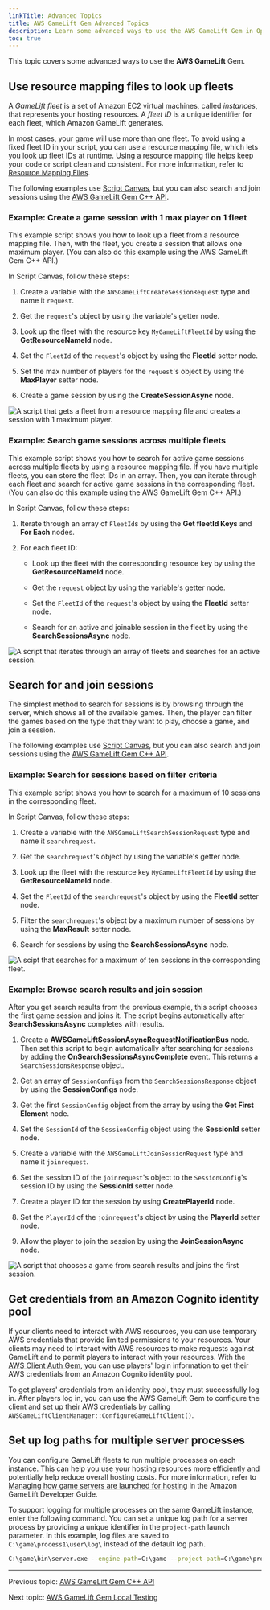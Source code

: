 ```yaml
---
linkTitle: Advanced Topics
title: AWS GameLift Gem Advanced Topics
description: Learn some advanced ways to use the AWS GameLift Gem in Open 3D Engine (O3DE).
toc: true
---
```


This topic covers some advanced ways to use the **AWS GameLift** Gem. 


## Use resource mapping files to look up fleets

A *GameLift fleet* is a set of Amazon EC2 virtual machines, called *instances*, that represents your hosting resources. A *fleet ID* is a unique identifier for each fleet, which Amazon GameLift generates. 

In most cases, your game will use more than one fleet. To avoid using a fixed fleet ID in your script, you can use a resource mapping file, which lets you look up fleet IDs at runtime. Using a resource mapping file helps keep your code or script clean and consistent. For more information, refer to [Resource Mapping Files](/docs/user-guide/gems/reference/aws/aws-core/resource-mapping-files/).

The following examples use [Script Canvas](/docs/user-guide/scripting/script-canvas/), but you can also search and join sessions using the [AWS GameLift Gem C++ API](cpp-api/). 


### Example: Create a game session with 1 max player on 1 fleet

This example script shows you how to look up a fleet from a resource mapping file. Then, with the fleet, you create a session that allows one maximum player. (You can also do this example using the AWS GameLift Gem C++ API.)

In Script Canvas, follow these steps:

1. Create a variable with the `AWSGameLiftCreateSessionRequest` type and name it `request`. 
   
2. Get the `request`'s object by using the variable's getter node. 

3. Look up the fleet with the resource key `MyGameLiftFleetId` by using the **GetResourceNameId** node. 

4. Set the `FleetId` of the `request`'s object by using the **FleetId** setter node. 

5. Set the max number of players for the `request`'s object by using the **MaxPlayer** setter node. 

6. Create a game session by using the **CreateSessionAsync** node. 

![A script that gets a fleet from a resource mapping file and creates a session with 1 maximum player.](/images/user-guide/gems/reference/aws/aws-gamelift/createsessionandresourcemapping.PNG)


### Example: Search game sessions across multiple fleets

This example script shows you how to search for active game sessions across multiple fleets by using a resource mapping file. If you have multiple fleets, you can store the fleet IDs in an array. Then, you can iterate through each fleet and search for active game sessions in the corresponding fleet. (You can also do this example using the AWS GameLift Gem C++ API.)

In Script Canvas, follow these steps:

1. Iterate through an array of `FleetId`s by using the **Get fleetId Keys** and **For Each** nodes. 

2. For each fleet ID:  

   - Look up the fleet with the corresponding resource key by using the **GetResourceNameId** node.

   - Get the `request` object by using the variable's getter node. 

   - Set the `FleetId` of the `request`'s object by using the **FleetId** setter node. 

   - Search for an active and joinable session in the fleet by using the **SearchSessionsAsync** node.  

![A script that iterates through an array of fleets and searches for an active session.](/images/user-guide/gems/reference/aws/aws-gamelift/searchsessionsandresourcemapping.PNG)


## Search for and join sessions

The simplest method to search for sessions is by browsing through the server, which shows all of the available games. Then, the player can filter the games based on the type that they want to play, choose a game, and join a session.

The following examples use [Script Canvas](/docs/user-guide/scripting/script-canvas/), but you can also search and join sessions using the [AWS GameLift Gem C++ API](cpp-api/).


### Example: Search for sessions based on filter criteria

This example script shows you how to search for a maximum of 10 sessions in the corresponding fleet.

In Script Canvas, follow these steps:

1. Create a variable with the `AWSGameLiftSearchSessionRequest` type and name it `searchrequest`. 

2. Get the `searchrequest`'s object by using the variable's getter node.

3. Look up the fleet with the resource key `MyGameLiftFleetId` by using the **GetResourceNameId** node. 

4. Set the `FleetId` of the `searchrequest`'s object by using the **FleetId** setter node.

5. Filter the `searchrequest`'s object by a maximum number of sessions by using the **MaxResult** setter node. 

7. Search for sessions by using the **SearchSessionsAsync** node.
   
![A scipt that searches for a maximum of ten sessions in the corresponding fleet.](/images/user-guide/gems/reference/aws/aws-gamelift/searchactivesessions.PNG)


### Example: Browse search results and join session

After you get search results from the previous example, this script chooses the first game session and joins it. The script begins automatically after **SearchSessionsAsync** completes with results. 


1. Create a **AWSGameLiftSessionAsyncRequestNotificationBus** node. Then set this script to begin automatically after searching for sessions by adding the **OnSearchSessionsAsyncComplete** event. This returns a `SearchSessionsResponse` object.

      
2. Get an array of `SessionConfig`s from the `SearchSessionsResponse` object by using the **SessionConfigs** node. 
   
3. Get the first `SessionConfig` object from the array by using the **Get First Element** node. 

4. Set the `SessionId` of the `SessionConfig` object using the **SessionId** setter node. 

5. Create a variable with the `AWSGameLiftJoinSessionRequest` type and name it `joinrequest`. 

6. Set the session ID of the `joinrequest`'s object to the `SessionConfig`'s session ID by using the **SessionId** setter node. 

7. Create a player ID for the session by using **CreatePlayerId** node.

8. Set the `PlayerId` of the `joinrequest`'s object by using the **PlayerId** setter node.

9.  Allow the player to join the session by using the **JoinSessionAsync** node.

![A script that chooses a game from search results and joins the first session.](/images/user-guide/gems/reference/aws/aws-gamelift/searchandjoin.PNG)


## Get credentials from an Amazon Cognito identity pool

If your clients need to interact with AWS resources, you can use temporary AWS credentials that provide limited permissions to your resources. Your clients may need to interact with AWS resources to make requests against GameLift and to permit players to interact with your resources. With the [AWS Client Auth Gem](/docs/user-guide/gems/reference/aws/aws-client-auth/), you can use players' login information to get their AWS credentials from an Amazon Cognito identity pool. 

To get players' credentials from an identity pool, they must successfully log in. After players log in, you can use the AWS GameLift Gem to configure the client and set up their AWS credentials by calling `AWSGameLiftClientManager::ConfigureGameLiftClient()`.


## Set up log paths for multiple server processes

You can configure GameLift fleets to run multiple processes on each instance. This can help you use your hosting resources more efficiently and potentially help reduce overall hosting costs. For more information, refer to [Managing how game servers are launched for hosting](https://docs.aws.amazon.com/gamelift/latest/developerguide/fleets-multiprocess.html) in the Amazon GameLift Developer Guide.

To support logging for multiple processes on the same GameLift instance, enter the following command. You can set a unique log path for a server process by providing a unique identifier in the `project-path` launch parameter. In this example, log files are saved to `C:\game\process1\user\log\` instead of the default log path.

```cmd
C:\game\bin\server.exe --engine-path=C:\game --project-path=C:\game\process1 --project-cache-path=C:\game\assets -bg_ConnectToAssetProcessor= 0
```

---

Previous topic: [AWS GameLift Gem C++ API](cpp-api/)

Next topic: [AWS GameLift Gem Local Testing](local-testing/)